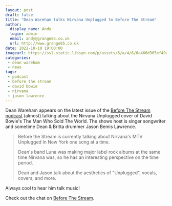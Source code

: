 ```yaml
---
layout: post
draft: false
title: "Dean Wareham talks Nirvana Unplugged to Before The Stream"
author: 
  display_name: Andy
  login: admin
  email: andy@grange85.co.uk
  url: http://www.grange85.co.uk
date: 2022-10-10 19:00:00
imageurl: https://ssl-static.libsyn.com/p/assets/6/a/4/6/6a466d365ef49a02/BeforeTheStream_Logo_1400x1400.jpg
categories:
 - dean wareham
 - news
tags:
 - podcast
 - before the stream
 - david bowie
 - nirvana
 - jason lawrence
---
```

Dean Wareham appears on the latest issue of the [Before The Stream podcast](https://beforethestream.libsyn.com/nirvana-unplugged-the-man-who-sold-the-world-with-dean-wareham) (almost) talking about the Nirvana Unplugged cover of David Bowie's The Man Who Sold The World. The shows host is singer songwriter and sometime Dean & Britta drummer Jason Bemis Lawrence.

> Before the Stream is currently talking about Nirvana's MTV Unplugged In New York one song at a time.
> 
> Dean's band Luna was making major label rock albums at the same time Nirvana was, so he has an interesting perspective on the time period. 
> 
> Dean and Jason talk about the aesthetics of "Unplugged", vocals, covers, and more. 

Always cool to hear him talk music!

Check out the chat on [Before The Stream](https://beforethestream.libsyn.com/nirvana-unplugged-the-man-who-sold-the-world-with-dean-wareham).

